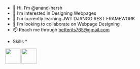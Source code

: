 - 👋 Hi, I’m @anand-harsh
- 👀 I’m interested in Designing Webpages
- 🌱 I’m currently learning JWT DJANGO REST FRAMEWORK
- 💞️ I’m looking to collaborate on Webpage Designing
- 📫 Reach me through betterits765@gmail.com

* Skills *

<img src="https://user-images.githubusercontent.com/94885893/155173090-c6ae5dea-a0db-4179-bc33-054686123786.png" align="left" height="48" width="48" >

<img src="https://user-images.githubusercontent.com/94885893/155173111-56182e85-ec3c-44e2-b2b5-a493127e9f76.png" align="left" height="48" width="48" >
<!---
anand-harsh/anand-harsh is a ✨ special ✨ repository because its `README.md` (this file) appears on your GitHub profile.
You can click the Preview link to take a look at your changes.
--->
